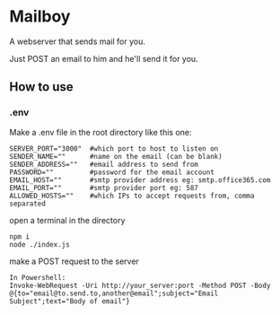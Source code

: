# Mailboy

A webserver that sends mail for you.

Just POST an email to him and he'll send it for you.

## How to use

### .env
Make a .env file in the root directory like this one:
```
SERVER_PORT="3000"  #which port to host to listen on
SENDER_NAME=""      #name on the email (can be blank)
SENDER_ADDRESS=""   #email address to send from
PASSWORD=""         #password for the email account
EMAIL_HOST=""       #smtp provider address eg: smtp.office365.com
EMAIL_PORT=""       #smtp provider port eg: 587
ALLOWED_HOSTS=""    #which IPs to accept requests from, comma separated
```
open a terminal in the directory
```
npm i
node ./index.js
```
make a POST request to the server
```
In Powershell:
Invoke-WebRequest -Uri http://your_server:port -Method POST -Body @{to="email@to.send.to,another@email";subject="Email Subject";text="Body of email"}
```
